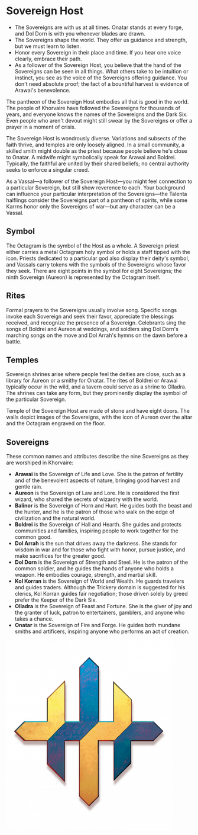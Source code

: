 # Sovereign Host

- The Sovereigns are with us at all times. Onatar stands at every forge, and Dol Dorn is with you whenever blades are drawn.
- The Sovereigns shape the world. They offer us guidance and strength, but we must learn to listen.
- Honor every Sovereign in their place and time. If you hear one voice clearly, embrace their path.
- As a follower of the Sovereign Host, you believe that the hand of the Sovereigns can be seen in all things. What others take to be intuition or instinct, you see as the voice of the Sovereigns offering guidance. You don't need absolute proof; the fact of a bountiful harvest is evidence of Arawai's benevolence.

The pantheon of the Sovereign Host embodies all that is good in the world. The people of Khorvaire have followed the Sovereigns for thousands of years, and everyone knows the names of the Sovereigns and the Dark Six. Even people who aren't devout might still swear by the Sovereigns or offer a prayer in a moment of crisis.

The Sovereign Host is wondrously diverse. Variations and subsects of the faith thrive, and temples are only loosely aligned. In a small community, a skilled smith might double as the priest because people believe he's close to Onatar. A midwife might symbolically speak for Arawai and Boldrei. Typically, the faithful are united by their shared beliefs; no central authority seeks to enforce a singular creed.

As a Vassal—a follower of the Sovereign Host—you might feel connection to a particular Sovereign, but still show reverence to each. Your background can influence your particular interpretation of the Sovereigns—the Talenta halflings consider the Sovereigns part of a pantheon of spirits, while some Karrns honor only the Sovereigns of war—but any character can be a Vassal.

## Symbol

The Octagram is the symbol of the Host as a whole. A Sovereign priest either carries a metal Octagram holy symbol or holds a staff tipped with the icon. Priests dedicated to a particular god also display their deity's symbol, and Vassals carry tokens with the symbols of the Sovereigns whose favor they seek. There are eight points in the symbol for eight Sovereigns; the ninth Sovereign (Aureon) is represented by the Octagram itself.

## Rites

Formal prayers to the Sovereigns usually involve song. Specific songs invoke each Sovereign and seek their favor, appreciate the blessings received, and recognize the presence of a Sovereign. Celebrants sing the songs of Boldrei and Aureon at weddings, and soldiers sing Dol Dorn's marching songs on the move and Dol Arrah's hymns on the dawn before a battle.

## Temples

Sovereign shrines arise where people feel the deities are close, such as a library for Aureon or a smithy for Onatar. The rites of Boldrei or Arawai typically occur in the wild, and a tavern could serve as a shrine to Olladra. The shrines can take any form, but they prominently display the symbol of the particular Sovereign.

Temple of the Sovereign Host are made of stone and have eight doors. The walls depict images of the Sovereigns, with the icon of Aureon over the altar and the Octagram engraved on the floor.

## Sovereigns

These common names and attributes describe the nine Sovereigns as they are worshiped in Khorvaire:

- **Arawai** is the Sovereign of Life and Love. She is the patron of fertility and of the benevolent aspects of nature, bringing good harvest and gentle rain.
- **Aureon** is the Sovereign of Law and Lore. He is considered the first wizard, who shared the secrets of wizardry with the world.
- **Balinor** is the Sovereign of Horn and Hunt. He guides both the beast and the hunter, and he is the patron of those who walk on the edge of civilization and the natural world.
- **Boldrei** is the Sovereign of Hall and Hearth. She guides and protects communities and families, inspiring people to work together for the common good.
- **Dol Arrah** is the sun that drives away the darkness. She stands for wisdom in war and for those who fight with honor, pursue justice, and make sacrifices for the greater good.
- **Dol Dorn** is the Sovereign of Strength and Steel. He is the patron of the common soldier, and he guides the hands of anyone who holds a weapon. He embodies courage, strength, and martial skill.
- **Kol Korran** is the Sovereign of World and Wealth. He guards travelers and guides traders. Although the Trickery domain is suggested for his clerics, Kol Korran guides fair negotiation; those driven solely by greed prefer the Keeper of the Dark Six.
- **Olladra** is the Sovereign of Feast and Fortune. She is the giver of joy and the granter of luck, patron to entertainers, gamblers, and anyone who takes a chance.
- **Onatar** is the Sovereign of Fire and Forge. He guides both mundane smiths and artificers, inspiring anyone who performs an act of creation.

![symbol](./images/Sovereign_Host.png)
